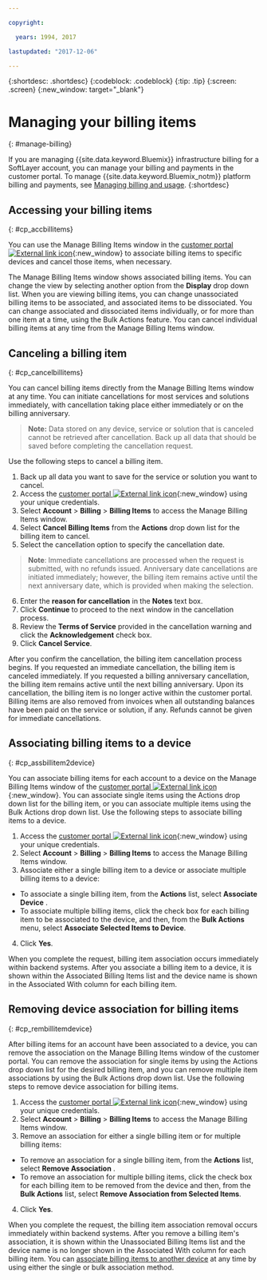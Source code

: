 ```yaml
---

copyright:

  years: 1994, 2017

lastupdated: "2017-12-06"

---
```


{:shortdesc: .shortdesc}
{:codeblock: .codeblock}
{:tip: .tip}
{:screen: .screen}
{:new_window: target="_blank"}


# Managing your billing items
{: #manage-billing}

If you are managing {{site.data.keyword.Bluemix}} infrastructure billing for a SoftLayer account, you can manage your billing and payments in the customer portal. To manage {{site.data.keyword.Bluemix_notm}} platform billing and payments, see [Managing billing and usage](/docs/pricing/index.html#accounts).
{:shortdesc}

## Accessing your billing items
{: #cp_accbillitems}

You can use the Manage Billing Items window in the [customer portal ![External link icon](../icons/launch-glyph.svg)](https://control.softlayer.com/){:new_window} to associate billing items to specific devices and cancel those items, when necessary.

The Manage Billing Items window shows associated billing items. You can change the view by selecting another option from the **Display** drop down list. When you are viewing billing items, you can change unassociated billing items to be associated, and associated items to be dissociated. You can change associated and dissociated items individually, or for more than one item at a time, using the Bulk Actions feature. You can cancel individual billing items at any time from the Manage Billing Items window.


## Canceling a billing item
{: #cp_cancelbillitems}

You can cancel billing items directly from the Manage Billing Items window at any time. You can initiate cancellations for most services and solutions immediately, with cancellation taking place either immediately or on the billing anniversary.

> **Note:** Data stored on any device, service or solution that is canceled cannot be retrieved after cancellation. Back up all data that should be saved before completing the cancellation request.

Use the following steps to cancel a billing item.

1. Back up all data you want to save for the service or solution you want to cancel.
2. Access the [customer portal ![External link icon](../icons/launch-glyph.svg)](https://control.softlayer.com/){:new_window} using your unique credentials.
3. Select **Account** > **Billing** > **Billing Items** to access the Manage Billing Items window.
4. Select **Cancel Billing Items** from the **Actions** drop down list for the billing item to cancel.
5. Select the cancellation option to specify the cancellation date.
>**Note**: Immediate cancellations are processed when the request is submitted, with no refunds issued. Anniversary date cancellations are initiated immediately; however, the billing item remains active until the next anniversary date, which is provided when making the selection.
6. Enter the **reason for cancellation** in the **Notes** text box.
7. Click **Continue** to proceed to the next window in the cancellation process.
8. Review the **Terms of Service** provided in the cancellation warning and click the **Acknowledgement** check box.
9. Click **Cancel Service**.

After you confirm the cancellation, the billing item cancellation process begins. If you requested an immediate cancellation, the billing item is canceled immediately. If you requested a billing anniversary cancellation, the billing item remains active until the next billing anniversary. Upon its cancellation, the billing item is no longer active within the customer portal. Billing items are also removed from invoices when all outstanding balances have been paid on the service or solution, if any. Refunds cannot be given for immediate cancellations.


## Associating billing items to a device
{: #cp_assbillitem2device}

You can associate billing items for each account to a device on the Manage Billing Items window of the [customer portal ![External link icon](../icons/launch-glyph.svg)](https://control.softlayer.com/){:new_window}. You can associate single items using the Actions drop down list for the billing item, or you can associate multiple items using the Bulk Actions drop down list. Use the following steps to associate billing items to a device.

1. Access the [customer portal ![External link icon](../icons/launch-glyph.svg)](https://control.softlayer.com/){:new_window} using your unique credentials.
2. Select **Account** > **Billing** > **Billing Items** to access the Manage Billing Items window.
3. Associate either a single billing item to a device or associate multiple billing items to a device:
  * To associate a single billing item, from the **Actions** list, select **Associate Device** .
  * To associate multiple billing items, click the check box for each billing item to be associated to the device, and then, from the **Bulk Actions** menu, select **Associate Selected Items to Device**.
4. Click **Yes**.

When you complete the request, billing item association occurs immediately within backend systems. After you associate a billing item to a device, it is shown within the Associated Billing Items list and the device name is shown in the Associated With column for each billing item.


## Removing device association for billing items
{: #cp_rembillitemdevice}

After billing items for an account have been associated to a device, you can remove the association  on the Manage Billing Items window of the customer portal. You can remove the association for single items by using the Actions drop down list for the desired billing item, and you can remove multiple item associations by using the Bulk Actions drop down list. Use the following steps to remove device association for billing items.

1. Access the [customer portal ![External link icon](../icons/launch-glyph.svg)](https://control.softlayer.com/){:new_window} using your unique credentials.
2. Select **Account** > **Billing** > **Billing Items** to access the Manage Billing Items window.
3. Remove an association for either a single billing item or for multiple billing items:
  * To remove an association for a single billing item, from the **Actions** list, select **Remove Association** .
  * To remove an association for multiple billing items, click the check box for each billing item to be removed from the device and then, from the **Bulk Actions** list, select **Remove Association from Selected Items**.
4. Click **Yes**.

When you complete the request, the billing item association removal occurs immediately within backend systems. After you remove a billing item's association, it is shown within the Unassociated Billing Items list and the device name is no longer shown in the Associated With column for each billing item. You can [associate billing items to another device](/docs/customer-portal/cpmanacctbillpay.html#cp_assbillitem2device) at any time by using either the single or bulk association method.





